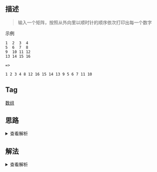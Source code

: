 ## 描述

> 输入一个矩阵，按照从外向里以顺时针的顺序依次打印出每一个数字

示例

```
1  2  3  4
5  6  7  8
9  10 11 12
13 14 15 16

=>

1 2 3 4 8 12 16 15 14 13 9 5 6 7 11 10
```

## Tag

[数组](/_posts/sort#数组)

## 思路

<details>
<summary>查看解析</summary>

这个题没有特别的技巧，就是结合题目条件，要求我们用顺时针的顺序去遍历数组，实际上可以看成一个逐渐收缩数组范围的过程，我们设置 up,down,left,right 四个边界值，我们一开始顺时针遍历从左至右，到了边界之后向下，这个时候 up 可以向下挪一格，因为我们不会再访问到第一行的数据了，比如 1-2-3-4-8，到了 8 之后，我们再怎么遍历也不会访问第一行的数据了，因为第一行都被我们访问过了

明白了最核心的机制之后，剩下的就是过程的抽象和边界条件的判断，时间复杂度为 O(n)，空间复杂度为 O(1)

</details>

## 解法

<details>
<summary>查看解析</summary>

```js
function printMatrix(matrix) {
	function move(pattern, x, y) {
		switch (pattern) {
			case "right":
				return [x + 1, y]
			case "left":
				return [x - 1, y]
			case "up":
				return [x, y - 1]
			case "down":
				return [x, y + 1]
		}
	}
	function isValid(pattern, x, y) {
		switch (pattern) {
			case "right":
				return x < right
			case "left":
				return x > left
			case "up":
				return y > up
			case "down":
				return y < down
		}
	}
	function changePattern(pattern) {
		switch (pattern) {
			case "right":
				up++
				return "down"
			case "down":
				right--
				return "left"
			case "left":
				down--
				return "up"
			case "up":
				left++
				return "right"
		}
	}
	if (matrix.length === 0) return []
	let [up, down, left, right] = [
		0,
		matrix.length - 1,
		0,
		matrix[0].length - 1
	]
	let currentPattern = "right"
	let [x, y] = [0, 0]
	let res = []
	while (x >= left && x <= right && y <= down && y >= up) {
		res.push(matrix[y][x])
		if (isValid(currentPattern, x, y)) {
			;[x, y] = move(currentPattern, x, y)
		} else {
			currentPattern = changePattern(currentPattern)
			;[x, y] = move(currentPattern, x, y)
		}
	}
	return res
}
```

</details>
